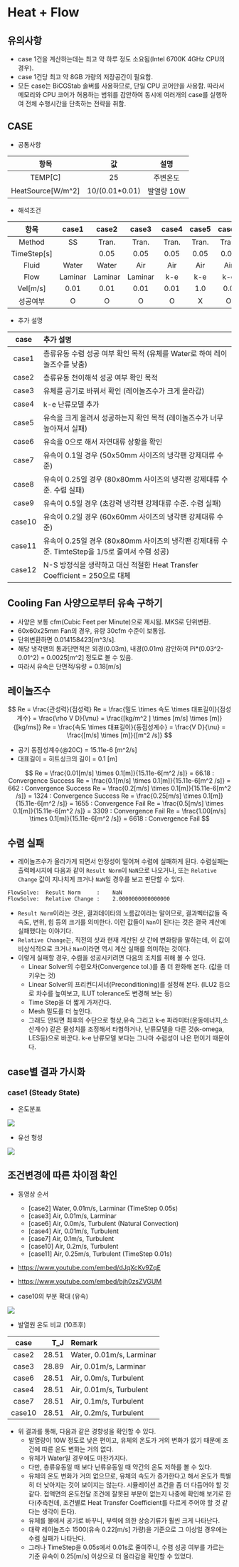
# Heat + Flow


## 유의사항
* case 1건을 계산하는데는 최고 약 하루 정도 소요됨(Intel 6700K 4GHz CPU의 경우).
* case 1건당 최고 약 8GB 가량의 저장공간이 필요함.
* 모든 case는 BiCGStab 솔버를 사용하므로, 단일 CPU 코어만을 사용함.  따라서 메모리와 CPU 코어가 허용하는 범위를 감안하여 동시에 여러개의 case를 실행하여 전체 수행시간을 단축하는 전략을 취함.


## CASE
* 공통사항

|항목             |값            |설명       |
|:---------------:|:------------:|:---------:|
|TEMP[C]          |25            |주변온도   |
|HeatSource[W/m^2]|10/(0.01*0.01)|발열량 10W |

* 해석조건

|항목  |case1|case2|case3|case4|case5|case6|case7|case8|case9|case10|case11|case12|
|:----:|:---:|:---:|:---:|:---:|:---:|:---:|:---:|:---:|:---:|:----:|:----:|:----:|
|Method|SS   |Tran.|Tran.|Tran.|Tran.|Tran.|Tran.|Tran.|Tran.|Tran. |Tran. |SS    |
|TimeStep[s]||0.05 |0.05 |0.05 |0.05 |0.05 |0.05 |0.05 |0.05 |0.05  |0.01  |      |
|Fluid |Water|Water|Air  |Air  |Air  |Air  |Air  |Air  |Air  |Air   |Air   |      |
|Flow  |Laminar|Laminar|Laminar|k-e|k-e|k-e|k-e  |k-e  |k-e  |k-e   |k-e   |      |
|Vel[m/s]|0.01|0.01|0.01 |0.01 |1.0  |0.0  |0.1  |0.25 |0.5  |0.2   |0.25  |      |
|성공여부|O  |O    |O    |O    |X    |O    |O    |X    |X    |O     |O     |O     |

* 추가 설명

|case  |추가 설명                                                                 |
|:----:|:-------------------------------------------------------------------------|
|case1 |층류유동 수렴 성공 여부 확인 목적 (유체를 Water로 하여 레이놀즈수를 낮춤)|
|case2 |층류유동 천이해석 성공 여부 확인 목적|
|case3 |유체를 공기로 바꿔서 확인 (레이놀즈수가 크게 올라감)|
|case4 |k-e 난류모델 추가|
|case5 |유속을 크게 올려서 성공하는지 확인 목적 (레이놀즈수가 너무 높아져서 실패)|
|case6 |유속을 0으로 해서 자연대류 상황을 확인|
|case7 |유속이 0.1일 경우 (50x50mm 사이즈의 냉각팬 강제대류 수준)|
|case8 |유속이 0.25일 경우 (80x80mm 사이즈의 냉각팬 강제대류 수준. 수렴 실패)|
|case9 |유속이 0.5일 경우 (초강력 냉각팬 강제대류 수준. 수렴 실패)|
|case10|유속이 0.2일 경우 (60x60mm 사이즈의 냉각팬 강제대류 수준)|
|case11|유속이 0.25일 경우 (80x80mm 사이즈의 냉각팬 강제대류 수준. TimteStep을 1/5로 줄여서 수렴 성공)|
|case12|N-S 방정식을 생략하고 대신 적절한 Heat Transfer Coefficient = 250으로 대체|




## Cooling Fan 사양으로부터 유속 구하기
* 사양은 보통 cfm(Cubic Feet per Minute)으로 제시됨.  MKS로 단위변환.
* 60x60x25mm Fan의 경우, 유량 30cfm 수준이 보통임.
* 단위변환하면 0.014158423[m^3/s].
* 해당 냉각팬의 통과단면적은 외경(0.03m), 내경(0.01m) 감안하여 Pi*(0.03^2-0.01^2) = 0.0025[m^2] 정도로 볼 수 있음.
* 따라서 유속은 단면적/유량 = 0.18[m/s]


## 레이놀즈수

$$
Re = \frac{관성력}{점성력}
Re = \frac{밀도 \times 속도 \times 대표길이}{점성계수} = \frac{\rho V D}{\mu} = \frac{[kg/m^2 ] \times [m/s] \times [m]}{[kg/ms]}
Re = \frac{속도 \times 대표길이}{동점성계수} = \frac{V D}{\nu} = \frac{[m/s] \times [m]}{[m^2 /s]}
$$

* 공기 동점성계수(@20C) = 15.11e-6 [m^2/s]
* 대표길이 = 히트싱크의 길이 = 0.1 [m]

$$
Re = \frac{0.01[m/s] \times 0.1[m]}{15.11e-6[m^2 /s]} = 66.18 : Convergence Success
Re = \frac{0.1[m/s] \times 0.1[m]}{15.11e-6[m^2 /s]} = 662 : Convergence Success
Re = \frac{0.2[m/s] \times 0.1[m]}{15.11e-6[m^2 /s]} = 1324 : Convergence Success
Re = \frac{0.25[m/s] \times 0.1[m]}{15.11e-6[m^2 /s]} = 1655 : Convergence Fail
Re = \frac{0.5[m/s] \times 0.1[m]}{15.11e-6[m^2 /s]} = 3309 : Convergence Fail
Re = \frac{1.00[m/s] \times 0.1[m]}{15.11e-6[m^2 /s]} = 6618 : Convergence Fail
$$


## 수렴 실패

* 레이놀즈수가 올라가게 되면서 안정성이 떨어져 수렴에 실패하게 된다.  수렴실패는 출력메시지에 다음과 같이 `Result Norm`이 `NaN`으로 나오거나, 또는 `Relative Change` 값이 지나치게 크거나 `NaN`일 경우를 보고 판단할 수 있다.

```
FlowSolve:  Result Norm     :    NaN
FlowSolve:  Relative Change :    2.0000000000000000
```

* `Result Norm`이라는 것은, 결과데이타의 노름값이라는 말이므로, 결과벡터값들 즉 속도, 변위, 힘 등의 크기를 의미한다.  이런 값들이 `Nan`이 된다는 것은 결국 계산에 실패했다는 이야기다.
* `Relative Change`는, 직전의 샷과 현재 계산된 샷 간에 변화량을 말하는데, 이 값이 비상식적으로 크거나 `Nan`이라면 역시 계산 실패를 의미하는 것이다.
* 이렇게 실패할 경우, 수렴을 성공시키려면 다음의 조치를 취해 볼 수 있다.
  - Linear Solver의 수렴오차(Convergence tol.)를 좀 더 완화해 본다. (값을 더 키우는 것)
  - Linear Solver의 프리컨디셔너(Preconditioning)를 설정해 본다. (ILU2 등으로 차수를 높여보고, ILUT tolerance도 변경해 보는 등)
  - Time Step을 더 짧게 가져간다.
  - Mesh 밀도를 더 높인다.
  - 그래도 안되면 최후의 수단으로 형상,유속 그리고 k-e 파라미터(운동에너지,소산계수) 같은 물성치를 조정해서 타협하거나, 난류모델을 다른 것(k-omega, LES등)으로 바꾼다.  k-e 난류모델 보다는 그나마 수렴성이 나은 편이기 때문이다.



## case별 결과 가시화

### case1 (Steady State)

* 온도분포

![](https://user-images.githubusercontent.com/12775748/29994094-99dcdfce-9002-11e7-96ea-b4e200d14e67.png)

* 유선 형성

![](https://user-images.githubusercontent.com/12775748/29994097-9a09c23c-9002-11e7-966b-b2f2e00e5eb5.png)


## 조건변경에 따른 차이점 확인
* 동영상 순서
  - [case2] Water, 0.01m/s, Larminar (TimeStep 0.05s)
  - [case3] Air, 0.01m/s, Larminar
  - [case6] Air, 0.0m/s, Turbulent (Natural Convection)
  - [case4] Air, 0.01m/s, Turbulent
  - [case7] Air, 0.1m/s, Turbulent
  - [case10] Air, 0.2m/s, Turbulent
  - [case11] Air, 0.25m/s, Turbulent (TimeStep 0.01s)

* https://www.youtube.com/embed/dJqXcKv9ZqE
* https://www.youtube.com/embed/bjh0zsZVGUM

* case10의 부분 확대 (유속)

![](https://user-images.githubusercontent.com/12775748/29994099-a86f2056-9002-11e7-86b1-b5cb08e7a007.png)


* 발열원 온도 비교 (10초후)

|case  |T_J    |Remark|
|:----:|------:|:-----|
|case2 |28.51  |Water, 0.01m/s, Larminar|
|case3 |28.89  |Air, 0.01m/s, Larminar|
|case6 |28.51  |Air, 0.0m/s, Turbulent|
|case4 |28.51  |Air, 0.01m/s, Turbulent|
|case7 |28.51  |Air, 0.1m/s, Turbulent|
|case10|28.51  |Air, 0.2m/s, Turbulent|


* 위 결과를 통해, 다음과 같은 경향성을 확인할 수 있다.
  - 발열량이 10W 정도로 낮은 편이고, 유체의 온도가 거의 변화가 없기 때문에 조건에 따른 온도 변화는 거의 없다.
  - 유체가 Water일 경우에도 마찬가지다.
  - 다만, 층류유동일 때 보다 난류유동일 때 약간의 온도 저하를 볼 수 있다.
  - 유체의 온도 변화가 거의 없으므로, 유체의 속도가 증가한다고 해서 온도가 특별히 더 낮아지는 것이 보이지는 않는다.  시뮬레이션 조건을 좀 더 다듬어야 할 것 같다.  접액면의 온도전달 조건에 잘못된 부분이 없는지 나중에 확인해 보기로 한다(추측컨데, 조건별로 Heat Transfer Coefficient를 다르게 주어야 할 것 같다는 생각이 든다).
  - 유체를 물에서 공기로 바꾸니, 부력에 의한 상승기류가 훨씬 크게 나타난다.
  - 대략 레이놀즈수 1500(유속 0.22[m/s] 가량)을 기준으로 그 이상일 경우에는 수렴 실패가 나타난다.
  - 그러나 TimeStep을 0.05s에서 0.01s로 줄여주니, 수렴 성공 여부를 가르는 기준 유속이 0.25[m/s] 이상으로 더 올라감을 확인할 수 있었다.

 


